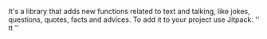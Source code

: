 It's a library that adds new functions related to text and talking, like jokes, questions, quotes, facts and advices.
To add it to your project use Jitpack.
''
tt
''
